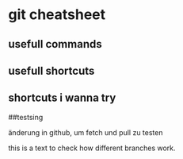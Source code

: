 # git cheatsheet

## usefull commands

## usefull shortcuts

## shortcuts i wanna try

##testsing

änderung in github, um fetch und pull zu testen

this is a text to check how different branches work.
